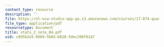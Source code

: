 ```yaml
---
content_type: resource
description: ''
file: https://ol-ocw-studio-app-qa.s3.amazonaws.com/courses/17-874-quantitative-research-methods-multivariate-spring-2004/c095b2e568895b8db0205dec200f6147_stats_2_note_04.pdf
file_type: application/pdf
resourcetype: Document
title: stats_2_note_04.pdf
uid: c095b2e5-6889-5b8d-b020-5dec200f6147
---
```

